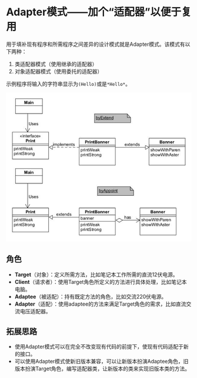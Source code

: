 # Adapter模式——加个“适配器”以便于复用

用于填补现有程序和所需程序之间差异的设计模式就是Adapter模式。该模式有以下两种：
1. 类适配器模式（使用继承的适配器）
2. 对象适配器模式（使用委托的适配器）

示例程序将输入的字符串显示为`(Hello)`或是`*Hello*`。

![adapter](asset/adapter.jpg)

## 角色
* **Target**（对象）：定义所需方法，比如笔记本工作所需的直流12伏电源。
* **Client**（请求者）：使用Target角色所定义的方法进行具体处理，比如笔记本电脑。
* **Adaptee**（被适配）：持有既定方法的角色，比如交流220伏电源。
* **Adapter**（适配）：使用adaptee的方法来满足Target角色的需求，比如直流交流电压适配器。

## 拓展思路
* 使用Adapter模式可以在完全不改变现有代码的前提下，使现有代码适配于新的接口。
* 可以使用Adapter模式使新旧版本兼容，可以让新版本扮演Adaptee角色，旧版本扮演Target角色，编写适配器类，让新版本的类来实现旧版本类的方法。
